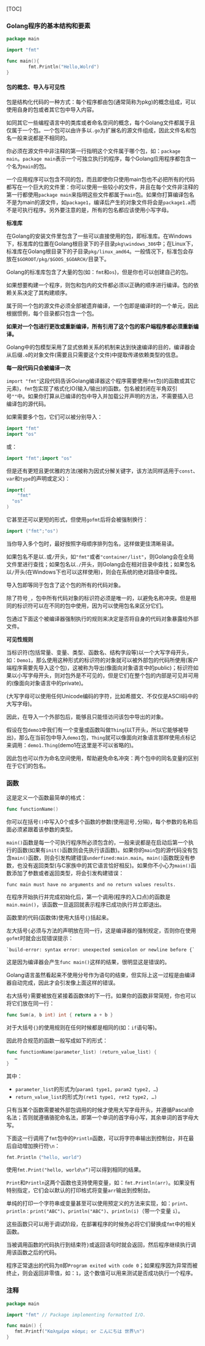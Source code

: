 [TOC]

### Golang程序的基本结构和要素

```go
package main

import "fmt"

func main(){
        fmt.Println("Hello,Wolrd")
}
```

#### 包的概念、导入与可见性

包是结构化代码的一种方式：每个程序都由包(通常简称为pkg)的概念组成，可以使用自身的包或者其它包中导入内容。

如同其它一些编程语言中的类库或者命名空间的概念，每个Golang文件都属于且仅属于一个包。一个包可以由许多以`.go`为扩展名的源文件组成，因此文件名和包名一般来说都是不相同的。

你必须在源文件中非注释的第一行指明这个文件属于哪个包，如：`package main`。`package main`表示一个可独立执行的程序，每个Golang应用程序都包含一个名为`main`的包。

一个应用程序可以包含不同的包，而且即使你只使用main包也不必把所有的代码都写在一个巨大的文件里：你可以使用一些较小的文件，并且在每个文件非注释的第一行都使用`package main`来指明这些文件都属于`main`包。如果你打算编译包名不是为main的源文件，如`package1`，编译后产生的对象文件将会是`package1.a`而不是可执行程序。另外要注意的是，所有的包名都应该使用小写字母。

**标准库**

在Golang的安装文件里包含了一些可以直接使用的包，即标准库。在Windows下，标准库的位置在Golang根目录下的子目录`pkg\windows_386`中；在Linux下，标准库在Golang根目录下的子目录`pkg/linux_amd64`。一般情况下，标准包会存放在`$GOROOT/pkg/$GOOS_$GOARCH/`目录下。

Golang的标准库包含了大量的包(如：`fmt`和`os`)，但是你也可以创建自己的包。

如果想要构建一个程序，则包和包内的文件都必须以正确的顺序进行编译。包的依赖关系决定了其构建顺序。

属于同一个包的源文件必须全部被遗弃编译，一个包即是编译时的一个单元，因此根据惯例，每个目录都只包含一个包。

**如果对一个包进行更改或重新编译，所有引用了这个包的客户端程序都必须重新编译。**

Golang中的包模型采用了显式依赖关系的机制来达到快速编译的目的，编译器会从后缀`.o`的对象文件(需要且只需要这个文件)中提取传递依赖类型的信息。

**每一段代码只会被编译一次**

`import "fmt"`这段代码告诉Golang编译器这个程序需要使用`fmt`包(的函数或其它元素)，`fmt`包实现了格式化IO(输入/输出)的函数。包名被封闭在半角双引号`""`中。如果你打算从已编译的包中导入并加载公开声明的方法，不需要插入已编译包的源代码。

如果需要多个包，它们可以被分别导入：

```go
import "fmt"
import "os"
```

或：

```go
import "fmt";import "os"
```

但是还有更短且更优雅的方法(被称为因式分解关键字，该方法同样适用于`const`、`var`和`type`的声明或定义)：

```go
import(
	"fmt"
  "os"
)
```

它甚至还可以更短的形式，但使用`gofmt`后将会被强制换行：

```go
import ("fmt";"os")
```

当你导入多个包时，最好按照字母顺序排列包名，这样做更佳清晰易读。

如果包名不是以`.`或`/`开头，如`"fmt"`或者`"container/list"`，则Golang会在全局文件里进行查找；如果包名以`./`开头，则Golang会在相对目录中查找；如果包名以`/`开头(在Windows下也可以这样使用)，则会在系统的绝对路径中查找。

导入包即等同于包含了这个包的所有的代码对象。

除了符号`_`，包中所有代码对象的标识符必须是唯一的，以避免名称冲突。但是相同的标识符可以在不同的包中使用，因为可以使用包名来区分它们。

包通过下面这个被编译器强制执行的规则来决定是否将自身的代码对象暴露给外部文件。

**可见性规则**

当标识符(包括常量、变量、类型、函数名、结构字段等)以一个大写字母开头，如：`Demo1`，那么使用这种形式的标识符的对象就可以被外部包的代码所使用(客户端程序需要先导入这个包)，这被称为导出(像面向对象语言中的public)；标识符如果以小写字母开头，则对包外是不可见的，但是它们在整个包的内部是可见并可用的(像面向对象语言中的private)。

(大写字母可以使用任何Unicode编码的字符，比如希腊文、不仅仅是ASCII码中的大写字母)。

因此，在导入一个外部包后，能够且只能怪访问该包中导出的对象。

假设在包`demo1`中我们有一个变量或函数叫做`Thing`(以T开头，所以它能够被导出)，那么在当前包中导入`demo1`包，`Thing`就可以像面向对象语言那样使用点标记来调用：`demo1.Thing`(demo1在这里是不可以省略的)。

因此包也可以作为命名空间使用，帮助避免命名冲突：两个包中的同名变量的区别在于它们的包名。

### 函数

这是定义一个函数最简单的格式：

```go
func functionName()
```

你可以在括号`()`中写入0个或多个函数的参数(使用逗号`,`分隔)，每个参数的名称后面必须紧跟着该参数的类型。

`main()`函数是每一个可执行程序所必须包含的，一般来说都是在启动后第一个执行的函数(如果有`init()`函数则会先执行该函数)。如果你的`main`包的源代码没有包含`main()`函数，则会引发构建错误`underfined:main.main`。`main()`函数既没有参数，也没有返回类型(与C家族中的其它语言恰好相反)。如果你不小心为`main()`函数添加了参数或者返回类型，将会引发构建错误：

```shell
func main must have no arguments and no return values results.
```

在程序开始执行并完成初始化后，第一个调用(程序的入口点)的函数是`main.main()`，该函数一旦返回就表示程序已成功执行并立即退出。

函数里的代码(函数体)使用大括号`{}`括起来。

左大括号`{`必须与方法的声明放在同一行，这是编译器的强制规定，否则你在使用`gofmt`时就会出现错误提示：

```shell
`build-error: syntax error: unexpected semicolon or newline before {`
```

这是因为编译器会产生`func main()`这样的结果，很明显这是错误的。

Golang语言虽然看起来不使用分号作为语句的结束，但实际上这一过程是由编译器自动完成，因此才会引发像上面这样的错误。

右大括号`}`需要被放在紧接着函数体的下一行。如果你的函数非常简短，你也可以将它们放在同一行：

```go
func Sum(a, b int) int { return a + b }
```

对于大括号`{}`的使用规则在任何时候都是相同的(如：`if`语句等)。

因此符合规范的函数一般写成如下的形式：

```go
func functionName(parameter_list) (return_value_list) {
   …
}
```

其中：

* `parameter_list`的形式为(`param1 type1, param2 type2, …`)
* `return_value_list`的形式为`(ret1 type1, ret2 type2, …)`

只有当某个函数需要被外部包调用的时候才使用大写字母开头，并遵循Pascal命名法；否则就遵循骆驼命名法，即第一个单词的首字母小写，其余单词的首字母大写。

下面这一行调用了`fmt`包中的`Println`函数，可以将字符串输出到控制台，并在最后自动增加换行符`\n`：

```go
fmt.Println（"hello, world"）
```

使用`fmt.Print("hello, world\n”)`可以得到相同的结果。

`Print`和`Println`这两个函数也支持使用变量，如：`fmt.Println(arr)`。如果没有特别指定，它们会以默认的打印格式将变量`arr`输出到控制台。

单纯的打印一个字符串或变量甚至可以使用预定义的方法来实现，如：`print`、`println：print("ABC")`、`println("ABC")`、`println(i)`（带一个变量 `i`）。

这些函数只可以用于调试阶段，在部署程序的时候务必将它们替换成`fmt`中的相关函数。

当被调用函数的代码执行到结束符`}`或返回语句时就会返回，然后程序继续执行调用该函数之后的代码。

程序正常退出的代码为`0`即`Program exited with code 0`；如果程序因为异常而被终止，则会返回非零值，如：`1`，这个数值可以用来测试是否成功执行一个程序。

### 注释

```go
package main

import "fmt" // Package implementing formatted I/O.

func main() {
   fmt.Printf("Καλημέρα κόσμε; or こんにちは 世界\n")
}
```



